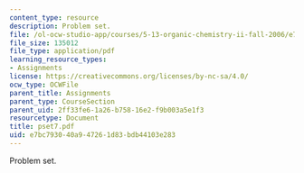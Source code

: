 ```yaml
---
content_type: resource
description: Problem set.
file: /ol-ocw-studio-app/courses/5-13-organic-chemistry-ii-fall-2006/e7bc793040a947261d83bdb44103e283_pset7.pdf
file_size: 135012
file_type: application/pdf
learning_resource_types:
- Assignments
license: https://creativecommons.org/licenses/by-nc-sa/4.0/
ocw_type: OCWFile
parent_title: Assignments
parent_type: CourseSection
parent_uid: 2ff33fe6-1a26-b758-16e2-f9b003a5e1f3
resourcetype: Document
title: pset7.pdf
uid: e7bc7930-40a9-4726-1d83-bdb44103e283
---
```

Problem set.